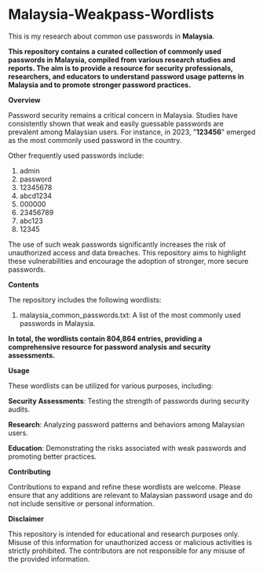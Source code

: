# Malaysia-Weakpass-Wordlists
This is my research about common use passwords in **Malaysia**.

**This repository contains a curated collection of commonly used passwords in Malaysia, compiled from various research studies and reports. The aim is to provide a resource for security professionals, researchers, and educators to understand password usage patterns in Malaysia and to promote stronger password practices.**

**Overview**

Password security remains a critical concern in Malaysia. Studies have consistently shown that weak and easily guessable passwords are prevalent among Malaysian users. For instance, in 2023, "**123456**" emerged as the most commonly used password in the country. 

Other frequently used passwords include:

1. admin
2. password
3. 12345678
4. abcd1234
5. 000000
6. 23456789
7. abc123
8. 12345

The use of such weak passwords significantly increases the risk of unauthorized access and data breaches. This repository aims to highlight these vulnerabilities and encourage the adoption of stronger, more secure passwords.

**Contents**

The repository includes the following wordlists:

1. malaysia_common_passwords.txt: A list of the most commonly used passwords in Malaysia.

**In total, the wordlists contain 804,864 entries, providing a comprehensive resource for password analysis and security assessments.**







**Usage**

These wordlists can be utilized for various purposes, including:

**Security Assessments**: Testing the strength of passwords during security audits.

**Research**: Analyzing password patterns and behaviors among Malaysian users.

**Education**: Demonstrating the risks associated with weak passwords and promoting better practices.


**Contributing**

Contributions to expand and refine these wordlists are welcome. Please ensure that any additions are relevant to Malaysian password usage and do not include sensitive or personal information.

**Disclaimer**

This repository is intended for educational and research purposes only. Misuse of this information for unauthorized access or malicious activities is strictly prohibited. The contributors are not responsible for any misuse of the provided information.
